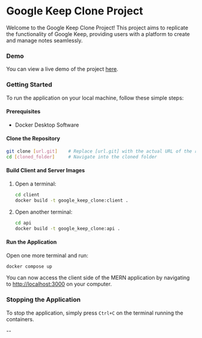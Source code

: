 

# Google Keep Clone Project

Welcome to the Google Keep Clone Project! This project aims to replicate the functionality of Google Keep, providing users with a platform to create and manage notes seamlessly.

### Demo

You can view a live demo of the project [here](https://google-keep-clone-client.vercel.app/).

### Getting Started

To run the application on your local machine, follow these simple steps:

#### Prerequisites

- Docker Desktop Software

#### Clone the Repository

```bash
git clone [url.git]    # Replace [url.git] with the actual URL of the repository
cd [cloned_folder]     # Navigate into the cloned folder
```

#### Build Client and Server Images

1. Open a terminal:
   ```bash
   cd client
   docker build -t google_keep_clone:client .
   ```

2. Open another terminal:
   ```bash
   cd api
   docker build -t google_keep_clone:api .
   ```

#### Run the Application

Open one more terminal and run:
```bash
docker compose up
```

You can now access the client side of the MERN application by navigating to [http://localhost:3000](http://localhost:3000) on your computer.

### Stopping the Application

To stop the application, simply press `Ctrl+C` on the terminal running the containers.

--
